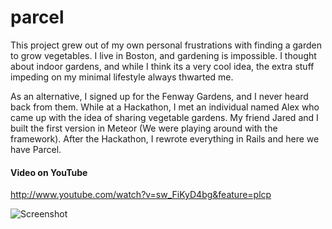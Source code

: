 parcel
======

This project grew out of my own personal frustrations with finding a garden to grow vegetables. I live in Boston, and gardening is impossible. I thought about indoor gardens, and while I think its a very cool idea, the extra stuff impeding on my minimal lifestyle always thwarted me. 

As an alternative, I signed up for the Fenway Gardens, and I never heard back from them. While at a Hackathon, I met an individual named Alex who came up with the idea of sharing vegetable gardens. My friend Jared and I built the first version in Meteor (We were playing around with the framework). After the Hackathon, I rewrote everything in Rails and here we have Parcel.

#### Video on YouTube

http://www.youtube.com/watch?v=sw_FiKyD4bg&feature=plcp

![Screenshot](https://raw.github.com/akshatpradhan/parcel/master/parcel.png)

